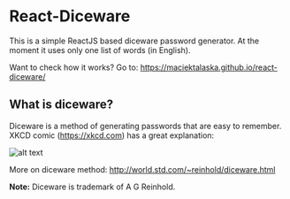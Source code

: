 React-Diceware
====

This is a simple ReactJS based diceware password generator. At the moment it uses only one list of words (in English).

Want to check how it works? Go to: https://maciektalaska.github.io/react-diceware/

What is diceware? 
----

Diceware is a method of generating passwords that are easy to remember. XKCD comic (https://xkcd.com) has a great explanation:

![alt text](https://imgs.xkcd.com/comics/password_strength.png "xkcd on Diceware")

More on diceware method: http://world.std.com/~reinhold/diceware.html

**Note:** Diceware is trademark of A G Reinhold.
